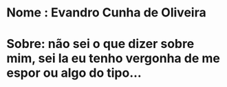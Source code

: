 # Nome : Evandro Cunha de Oliveira
# Sobre: não sei o que dizer sobre mim, sei la eu tenho vergonha de me espor ou algo do tipo...
